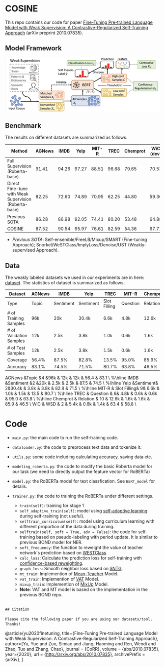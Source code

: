 # COSINE
This repo contains our code for paper [Fine-Tuning Pre-trained Language Model with Weak Supervision: A Contrastive-Regularized Self-Training Approach](https://arxiv.org/abs/2010.07835) (arXiv preprint 2010.07835).

## Model Framework

![BOND-Framework](docs/COSINE.png)

## Benchmark
The results on different datasets are summarized as follows:

| Method | AGNews | IMDB | Yelp | MIT-R | TREC | Chemprot | WiC (dev) |
| ------ | ------- | ----- | ----------- | ------- | -------- | -------- | -------- | 
| Full Supervision (Roberta-base)  | 91.41 | 94.26 | 97.27 |  88.51 | 96.68 | 79.65 |  70.53 |
| Direct Fine-tune with Weak Supervision (Roberta-base) | 82.25 | 72.60 | 74.89 |  70.95 |  62.25 |  44.80 | 59.36 |
| Previous SOTA | 86.28 | 86.98 | 92.05 | 74.41 | 80.20 | 53.48 | 64.88 |
| COSINE | 87.52 | 90.54 | 95.97 | 76.61 | 82.59 | 54.36 | 67.71 | 

- *Previous SOTA*: Self-ensemble/FreeLB/Mixup/SMART (Fine-tuning Approach); Snorkel/WeSTClass/ImplyLoss/Denoise/UST (Weakly-supervised Approach).


## Data

The weakly labeled datasets we used in our experiments are in here: [dataset](data). The statistics of dataset is summarized as follows:

| Dataset | AGNews | IMDB | Yelp | TREC | MIT-R | Chemprot | WiC (dev) |
| ------ | ------- | ----- | ----------- | ------- | -------- | -------- | -------- | 
| Type | Topic | Sentiment | Sentiment |  Slot Filling | Question | Relation |  Word Sense Disambiguation |
| # of Training Samples  | 96k | 20k |  30.4k |  6.6k | 4.8k | 12.6k |  5.4k |
| # of Validation Samples | 12k | 2.5k | 3.8k | 1.0k |  0.6k |    1.6k | 0.6k |
|# of Test Samples | 12k | 2.5k | 3.8k |  1.5k |  0.6k |  1.6k | 1.4k |
| Coverage | 56.4\%  |  87.5\% | 82.8\% | 13.5\% | 95.0\% | 85.9\%  | 63.4\%  |
| Accuracy | 83.1\% | 74.5\% | 71.5\% | 80.7\% | 63.8\% | 46.5\%  | 58.8\%  | 

AGNews &Topic &4 &96k & 12k & 12k & 56.4 & 83.1 \\ %\hline
            IMDB &Sentiment &2 &20k & 2.5k & 2.5k & 87.5 & 74.5 \\ %\hline
            Yelp &Sentiment& 2&30.4k & 3.8k & 3.8k & 82.8 & 71.5 \\ %\hline
            MIT-R & Slot Filling& 9& 6.6k & 1.0k & 1.5k & 13.5 & 80.7 \\ %\hline
            TREC & Question & 6& 4.8k & 0.6k & 0.6k & 95.0  & 63.8 \\ %\hline
            Chemprot & Relation & 10 & 12.6k & 1.6k & 1.6k &  85.9 & 46.5  \\
            WiC & WSD & 2 & 5.4k & 0.6k & 1.4k & 63.4 & 58.8 \\
# Code
- `main.py`: the main code to run the self-training code.

- `dataloader.py`: the code to preprocess text data and tokenize it.

- `utils.py`: some code including calculating accuracy, saving data etc.

- `modeling_roberta.py`: the code to modify the basic Roberta model for our task (we need to directly output the feature vector for RoBERTa)

- `model.py`: the RoBERTa model for text classfication. See `BERT_model` for details.
  
- `trainer.py`: the code to training the RoBERTa under different settings.
   - `train(self)`: training for stage 1
   - `self_adaptive_train(self)`: model using [self-adaptive learning](https://arxiv.org/abs/2002.10319) during self-training (not useful).
   - `selftrain_curriculum(self)`: model using curriculum learning with different proportion of the data during training.
   - `selftrain(self, soft = True, adv = False)`: the code for self-training based on pseudo-labeling with period update. It is similar to previous BOND model for NER.
   - `soft_frequency`: the function to reweight the value of teacher network's prediction based on [WESTClass](https://arxiv.org/abs/1812.11270).
   - `calc_loss`: Calculate the prediction loss for self-training with [confidence-based reweighting](https://arxiv.org/abs/1908.09822).
   - `graph_loss`: Smooth neighbor loss based on [SNTG](https://arxiv.org/abs/1711.00258).
   - `mt_train`: Implemention of [Mean-Teacher](https://arxiv.org/abs/1703.01780) Model.
   - `vat_train`: Implemention of [VAT](https://arxiv.org/abs/1704.03976) Model.
   - `mixup_train`: Implemention of [MixUp](https://openreview.net/forum?id=r1Ddp1-Rb) Model.
   - **Note**: VAT and MT model is based on the implementation in the previous BOND repo.
```

## Citation

Please cite the following paper if you are using our datasets/tool. Thanks!

```
@article{yu2020finetuning,
  title={Fine-Tuning Pre-trained Language Model with Weak Supervision: A Contrastive-Regularized Self-Training Approach},
  author={Yu, Yue and Zuo, Simiao and Jiang, Haoming and Ren, Wendi and Zhao, Tuo and Zhang, Chao},
  journal   = {CoRR},
  volume    = {abs/2010.07835},
  year={2020},
  url       = {http://arxiv.org/abs/2010.07835},
  archivePrefix = {arXiv},
}
```
